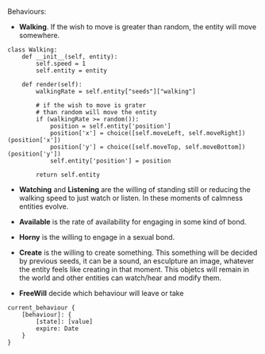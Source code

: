 Behaviours:
- **Walking**. If the wish to move is greater than random, the entity will move somewhere.

```
class Walking:
    def __init__(self, entity):
        self.speed = 1
        self.entity = entity

    def render(self):
        walkingRate = self.entity["seeds"]["walking"]

        # if the wish to move is grater 
        # than random will move the entity
        if (walkingRate >= random()):
            position = self.entity['position']
            position['x'] = choice([self.moveLeft, self.moveRight])(position['x'])
            position['y'] = choice([self.moveTop, self.moveBottom])(position['y'])
            self.entity['position'] = position

        return self.entity
```

- **Watching** and **Listening** are the willing of standing still or reducing the walking speed to just watch or listen. In these moments of calmness entities evolve.

- **Available** is the rate of availability for engaging in some kind of bond.

- **Horny** is the willing to engage in a sexual bond.

- **Create** is the willing to create something. This something will be decided by previous seeds, it can be a sound, an esculpture an image, whatever the entity feels like creating in that moment. This objetcs will remain in the world and other entities can watch/hear and modify them.

- **FreeWill** decide which behaviour will leave or take

```
current_behaviour {
    [behaviour]: {
        [state]: [value]
        expire: Date
    }
}
```